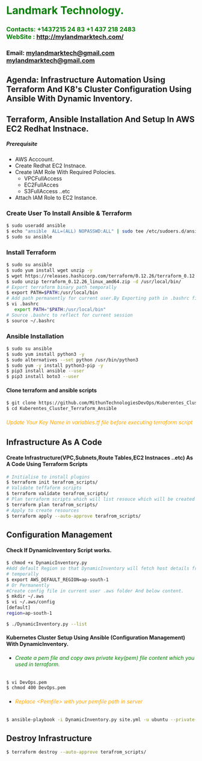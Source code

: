 
#  **<span style="color:green">Landmark Technology.</span>**
### **<span style="color:green">Contacts: +1437215 24 83   +1 437 218 2483 <br> WebSite : <http://mylandmarktech.com/></span>**
### **Email: mylandmarktech@gmail.com         mylandmarktech@gmail.com**


## **Agenda: Infrastructure Automation Using Terraform And K8's Cluster Configuration Using Ansible With Dynamic Inventory.**
## Terraform, Ansible Installation And Setup In AWS EC2 Redhat Instnace.
##### Prerequisite
+ AWS Acccount.
+ Create Redhat EC2 Instnace.
+ Create IAM Role With Required Polocies.
   + VPCFullAccess
   + EC2FullAcces
   + S3FullAccess  ..etc
+ Attach IAM Role to EC2 Instance.

### Create User To Install Ansible & Terraform
``` sh
$ sudo useradd ansible
$ echo "ansible  ALL=(ALL) NOPASSWD:ALL" | sudo tee /etc/sudoers.d/ansible
$ sudo su ansible
```
### Install Terraform

``` sh
$ sudo su ansible
$ sudo yum install wget unzip -y
$ wget https://releases.hashicorp.com/terraform/0.12.26/terraform_0.12.26_linux_amd64.zip
$ sudo unzip terraform_0.12.26_linux_amd64.zip -d /usr/local/bin/
# Export terraform binary path temporally
$ export PATH=$PATH:/usr/local/bin
# Add path permanently for current user.By Exporting path in .bashrc file at end of file.
$ vi .bashrc
   export PATH="$PATH:/usr/local/bin"
# Source .bashrc to reflect for current session
$ source ~/.bashrc   
```

### Ansible Installation
``` sh
$ sudo su ansible
$ sudo yum install python3 -y
$ sudo alternatives --set python /usr/bin/python3
$ sudo yum -y install python3-pip -y
$ pip3 install ansible --user
$ pip3 install boto3 --user
```

#### Clone terraform and ansible scripts
``` sh
$ git clone https://github.com/MithunTechnologiesDevOps/Kuberentes_Cluster_Terraform_Ansible.git
$ cd Kuberentes_Cluster_Terraform_Ansible
```
###### <span style="color:orange"> Update Your Key Name in variables.tf file before executing terraform script </span>
## Infrastructure As A Code
#### Create Infrastructure(VPC,Subnets,Route Tables,EC2 Instnaces ..etc) As A Code Using Terraform Scripts
``` sh
# Initialise to install plugins
$ terraform init terafrom_scripts/
# Validate teffaform scripts
$ terraform validate terafrom_scripts/
# Plan terraform scripts which will list resouce which will be created
$ terraform plan terafrom_scripts/
# Apply to create resources
$ terraform apply --auto-approve terafrom_scripts/
```

## Configuration Management

#### Check If DynamicInventory Script works.
```sh
$ chmod +x DynamicInventory.py
#Add default Region so that DynamicInventory will fetch host details from that Region.
# temporally
$ export AWS_DEFAULT_REGION=ap-south-1
# Or Permanently
#Create config file in current user .aws folder And below content.
$ mkdir ~/.aws
$ vi ~/.aws/config
[default]
region=ap-south-1

$ ./DynamicInventory.py --list
```
#### Kubernetes Cluster Setup Using Ansible (Configuration Management) With DynamicInventory.
- ###### <span style="color:green">Create a pem file and copy aws private key(pem) file content which you used in terraform.
</span>

```sh
$ vi DevOps.pem
$ chmod 400 DevOps.pem
```
- ###### <span style="color:orange">Replace \<Pemfile> with your pemfile path in server
</span>

```sh
$ ansible-playbook -i DynamicInventory.py site.yml -u ubuntu --private-key=<PemFilePath>  --ssh-common-args='-o StrictHostKeyChecking=no'
```
##  Destroy Infrastructure  
```sh
$ terraform destroy --auto-approve terafrom_scripts/
```
